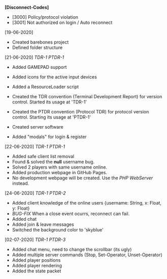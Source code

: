 **[Disconnect-Codes]**
 - [3000] Policy/protocol violation
 - [3001] Not authorized on login / Auto reconnect

[19-06-2020]
- Created barebones project
- Defined folder structure

[21-06-2020] *TDR-1 PTDR-1*
- Added GAMEPAD support
- Added icons for the active input devices
- Added a ResourceLoader script
- Created the TDR convention (Terminal Development Report) for version control. Started its usage at 'TDR-1'
- Created the PTDR convention (Protocol TDR) for protocol version control. Starting its usage at 'PTDR-1'

- Created server software
- Added "modals" for login & register

[22-06-2020] *TDR-1 PTDR-1*
- Added safe client list removal
- Found & solved the **null** username bug.
- Solved 2 players with same username online.
- Added production webpage in GitHub Pages.
- No development webpage will be created. Use the *PHP WebServer* instead.

[24-06-2020] *TDR-1 PTDR-2*
- Added client knowledge of the online users
    {username: String, x: Float, y: Float}
- *BUG-FIX* When a close event ocurrs, reconnect can fail.
- Added chat
- Added join & leave messages
- Switched the background color to 'skyblue'

[02-07-2020] *TDR-1 PTDR-3*
- Added chat menu, need to change the scrollbar (its ugly)
- Added multiple server commands (Stop, Set-Operator, Unset-Operator)
- Added player positions
- Added player rendering
- Added the state packet